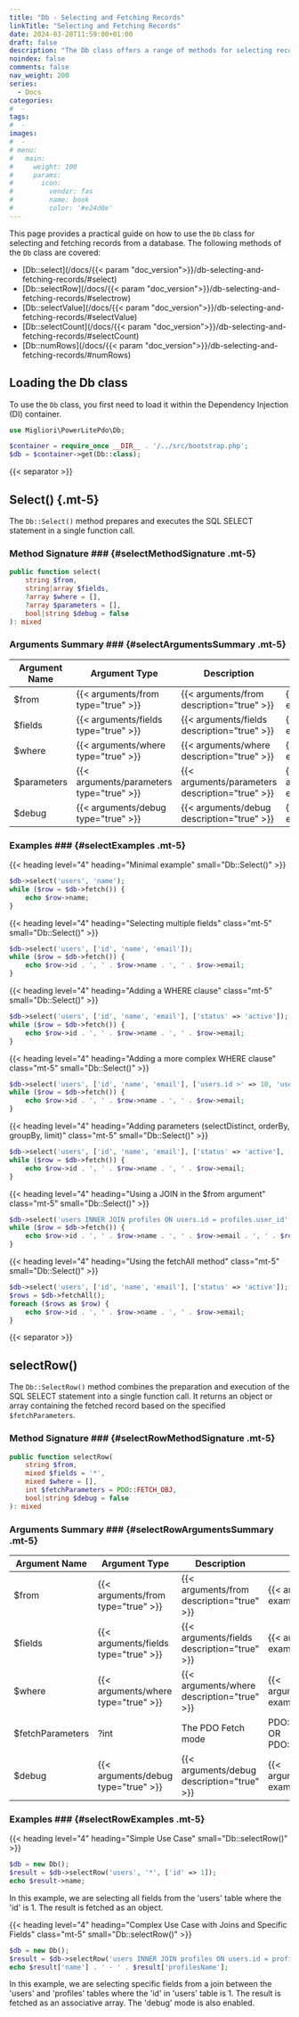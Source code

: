 ```yaml
---
title: "Db - Selecting and Fetching Records"
linkTitle: "Selecting and Fetching Records"
date: 2024-03-28T11:59:00+01:00
draft: false
description: "The Db class offers a range of methods for selecting records, specific rows, values, or the count of records. The ability to apply joins, conditions, and parameters across all these methods enhances the flexibility of your database operations."
noindex: false
comments: false
nav_weight: 200
series:
  - Docs
categories:
#  -
tags:
#  -
images:
#  -
# menu:
#   main:
#     weight: 100
#     params:
#       icon:
#         vendor: fas
#         name: book
#         color: '#e24d0e'
---
```


This page provides a practical guide on how to use the `Db` class for selecting and fetching records from a database. The following methods of the `Db` class are covered:

- [Db::select](/docs/{{< param "doc_version">}}/db-selecting-and-fetching-records/#select)
- [Db::selectRow](/docs/{{< param "doc_version">}}/db-selecting-and-fetching-records/#selectrow)
- [Db::selectValue](/docs/{{< param "doc_version">}}/db-selecting-and-fetching-records/#selectValue)
- [Db::selectCount](/docs/{{< param "doc_version">}}/db-selecting-and-fetching-records/#selectCount)
- [Db::numRows](/docs/{{< param "doc_version">}}/db-selecting-and-fetching-records/#numRows)

<!--more-->

## Loading the Db class

To use the `Db` class, you first need to load it within the Dependency Injection (DI) container.

```php
use Migliori\PowerLitePdo\Db;

$container = require_once __DIR__ . '/../src/bootstrap.php';
$db = $container->get(Db::class);
```

{{< separator >}}

<article>

## Select() {.mt-5}

The `Db::Select()` method prepares and executes the SQL SELECT statement in a single function call.

### Method Signature ### {#selectMethodSignature .mt-5}

```php
public function select(
    string $from,
    string|array $fields,
    ?array $where = [],
    ?array $parameters = [],
    bool|string $debug = false
): mixed
```

### Arguments Summary ### {#selectArgumentsSummary .mt-5}

| Argument Name | Argument Type | Description | Examples |
| --- | --- | --- | --- |
| $from | {{< arguments/from type="true" >}} | {{< arguments/from description="true" >}} | {{< arguments/from examples="true" >}} |
| $fields | {{< arguments/fields type="true" >}} | {{< arguments/fields description="true" >}} | {{< arguments/fields examples="true" >}} |
| $where | {{< arguments/where type="true" >}} | {{< arguments/where description="true" >}} | {{< arguments/where examples="true" >}} |
| $parameters | {{< arguments/parameters type="true" >}} | {{< arguments/parameters description="true" >}} | {{< arguments/parameters examples="true" >}} |
| $debug | {{< arguments/debug type="true" >}} | {{< arguments/debug description="true" >}} | {{< arguments/debug examples="true" >}} |

### Examples ### {#selectExamples .mt-5}

{{< heading level="4" heading="Minimal example" small="Db::Select()" >}}

```php
$db->select('users', 'name');
while ($row = $db->fetch()) {
    echo $row->name;
}
```

{{< heading level="4" heading="Selecting multiple fields" class="mt-5" small="Db::Select()" >}}

```php
$db->select('users', ['id', 'name', 'email']);
while ($row = $db->fetch()) {
    echo $row->id . ', ' . $row->name . ', ' . $row->email;
}
```

{{< heading level="4" heading="Adding a WHERE clause" class="mt-5" small="Db::Select()" >}}

```php
$db->select('users', ['id', 'name', 'email'], ['status' => 'active']);
while ($row = $db->fetch()) {
    echo $row->id . ', ' . $row->name . ', ' . $row->email;
}
```

{{< heading level="4" heading="Adding a more complex WHERE clause" class="mt-5" small="Db::Select()" >}}

```php
$db->select('users', ['id', 'name', 'email'], ['users.id >' => 10, 'users.name LIKE' => '%me%']);
while ($row = $db->fetch()) {
    echo $row->id . ', ' . $row->name . ', ' . $row->email;
}
```

{{< heading level="4" heading="Adding parameters (selectDistinct, orderBy, groupBy, limit)" class="mt-5" small="Db::Select()" >}}

```php
$db->select('users', ['id', 'name', 'email'], ['status' => 'active'], ['limit' => 10, 'orderBy' => 'name ASC']);
while ($row = $db->fetch()) {
    echo $row->id . ', ' . $row->name . ', ' . $row->email;
}
```

{{< heading level="4" heading="Using a JOIN in the $from argument" class="mt-5" small="Db::Select()" >}}

```php
$db->select('users INNER JOIN profiles ON users.id = profiles.user_id', ['users.id', 'users.name', 'users.email', 'profiles.name AS profilesName'], ['status' => 'active']);
while ($row = $db->fetch()) {
    echo $row->id . ', ' . $row->name . ', ' . $row->email . ', ' . $row->profilesName;
}
```

{{< heading level="4" heading="Using the fetchAll method" class="mt-5" small="Db::Select()" >}}

```php
$db->select('users', ['id', 'name', 'email'], ['status' => 'active']);
$rows = $db->fetchAll();
foreach ($rows as $row) {
    echo $row->id . ', ' . $row->name . ', ' . $row->email;
}
```

</article>

{{< separator >}}

<article>

## selectRow()

The `Db::SelectRow()` method combines the preparation and execution of the SQL SELECT statement into a single function call. It returns an object or array containing the fetched record based on the specified `$fetchParameters`.

### Method Signature ### {#selectRowMethodSignature .mt-5}

```php
public function selectRow(
    string $from,
    mixed $fields = '*',
    mixed $where = [],
    int $fetchParameters = PDO::FETCH_OBJ,
    bool|string $debug = false
): mixed
```

### Arguments Summary ### {#selectRowArgumentsSummary .mt-5}

| Argument Name | Argument Type | Description | Examples |
| --- | --- | --- | --- |
| $from | {{< arguments/from type="true" >}} | {{< arguments/from description="true" >}} | {{< arguments/from examples="true" >}} |
| $fields | {{< arguments/fields type="true" >}} | {{< arguments/fields description="true" >}} | {{< arguments/fields examples="true" >}} |
| $where | {{< arguments/where type="true" >}} | {{< arguments/where description="true" >}} | {{< arguments/where examples="true" >}} |
| $fetchParameters | ?int | The PDO Fetch mode | PDO::FETCH_OBJ OR PDO::FETCH_ASSOC |
| $debug | {{< arguments/debug type="true" >}} | {{< arguments/debug description="true" >}} | {{< arguments/debug examples="true" >}} |

### Examples ### {#selectRowExamples .mt-5}

{{< heading level="4" heading="Simple Use Case" small="Db::selectRow()" >}}

```php
$db = new Db();
$result = $db->selectRow('users', '*', ['id' => 1]);
echo $result->name;
```

In this example, we are selecting all fields from the 'users' table where the 'id' is 1. The result is fetched as an object.

{{< heading level="4" heading="Complex Use Case with Joins and Specific Fields" class="mt-5" small="Db::selectRow()" >}}

```php
$db = new Db();
$result = $db->selectRow('users INNER JOIN profiles ON users.id = profiles.user_id', ['users.id', 'users.name', 'profiles.name AS profilesName'], 'users.id = 1', PDO::FETCH_ASSOC);
echo $result['name'] . ' - ' . $result['profilesName'];
```

In this example, we are selecting specific fields from a join between the 'users' and 'profiles' tables where the 'id' in 'users' table is 1. The result is fetched as an associative array. The 'debug' mode is also enabled.

</article>
